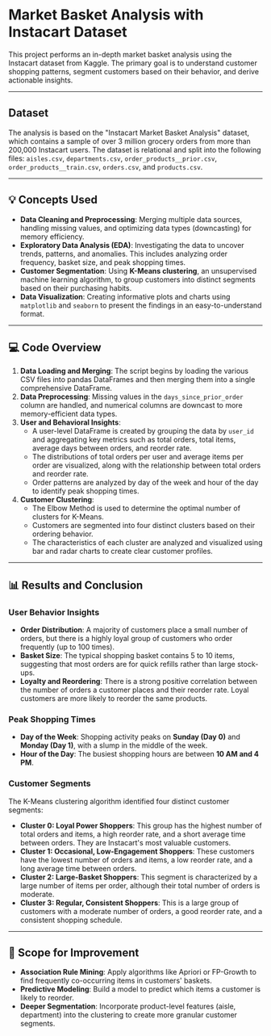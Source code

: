 # Market Basket Analysis with Instacart Dataset

This project performs an in-depth market basket analysis using the Instacart dataset from Kaggle. The primary goal is to understand customer shopping patterns, segment customers based on their behavior, and derive actionable insights.

---

##  Dataset

The analysis is based on the "Instacart Market Basket Analysis" dataset, which contains a sample of over 3 million grocery orders from more than 200,000 Instacart users. The dataset is relational and split into the following files: `aisles.csv`, `departments.csv`, `order_products__prior.csv`, `order_products__train.csv`, `orders.csv`, and `products.csv`.

---

## 💡 Concepts Used

-   **Data Cleaning and Preprocessing**: Merging multiple data sources, handling missing values, and optimizing data types (downcasting) for memory efficiency.
-   **Exploratory Data Analysis (EDA)**: Investigating the data to uncover trends, patterns, and anomalies. This includes analyzing order frequency, basket size, and peak shopping times.
-   **Customer Segmentation**: Using **K-Means clustering**, an unsupervised machine learning algorithm, to group customers into distinct segments based on their purchasing habits.
-   **Data Visualization**: Creating informative plots and charts using `matplotlib` and `seaborn` to present the findings in an easy-to-understand format.

---

## 💻 Code Overview

1.  **Data Loading and Merging**: The script begins by loading the various CSV files into pandas DataFrames and then merging them into a single comprehensive DataFrame.
2.  **Data Preprocessing**: Missing values in the `days_since_prior_order` column are handled, and numerical columns are downcast to more memory-efficient data types.
3.  **User and Behavioral Insights**:
    -   A user-level DataFrame is created by grouping the data by `user_id` and aggregating key metrics such as total orders, total items, average days between orders, and reorder rate.
    -   The distributions of total orders per user and average items per order are visualized, along with the relationship between total orders and reorder rate.
    -   Order patterns are analyzed by day of the week and hour of the day to identify peak shopping times.
4.  **Customer Clustering**:
    -   The Elbow Method is used to determine the optimal number of clusters for K-Means.
    -   Customers are segmented into four distinct clusters based on their ordering behavior.
    -   The characteristics of each cluster are analyzed and visualized using bar and radar charts to create clear customer profiles.

---

## 📊 Results and Conclusion

### User Behavior Insights

-   **Order Distribution**: A majority of customers place a small number of orders, but there is a highly loyal group of customers who order frequently (up to 100 times).
-   **Basket Size**: The typical shopping basket contains 5 to 10 items, suggesting that most orders are for quick refills rather than large stock-ups.
-   **Loyalty and Reordering**: There is a strong positive correlation between the number of orders a customer places and their reorder rate. Loyal customers are more likely to reorder the same products.

### Peak Shopping Times

-   **Day of the Week**: Shopping activity peaks on **Sunday (Day 0)** and **Monday (Day 1)**, with a slump in the middle of the week.
-   **Hour of the Day**: The busiest shopping hours are between **10 AM and 4 PM**.

### Customer Segments

The K-Means clustering algorithm identified four distinct customer segments:

-   **Cluster 0: Loyal Power Shoppers**: This group has the highest number of total orders and items, a high reorder rate, and a short average time between orders. They are Instacart's most valuable customers.
-   **Cluster 1: Occasional, Low-Engagement Shoppers**: These customers have the lowest number of orders and items, a low reorder rate, and a long average time between orders.
-   **Cluster 2: Large-Basket Shoppers**: This segment is characterized by a large number of items per order, although their total number of orders is moderate.
-   **Cluster 3: Regular, Consistent Shoppers**: This is a large group of customers with a moderate number of orders, a good reorder rate, and a consistent shopping schedule.

---

## 🚀 Scope for Improvement

-   **Association Rule Mining**: Apply algorithms like Apriori or FP-Growth to find frequently co-occurring items in customers' baskets.
-   **Predictive Modeling**: Build a model to predict which items a customer is likely to reorder.
-   **Deeper Segmentation**: Incorporate product-level features (aisle, department) into the clustering to create more granular customer segments.
